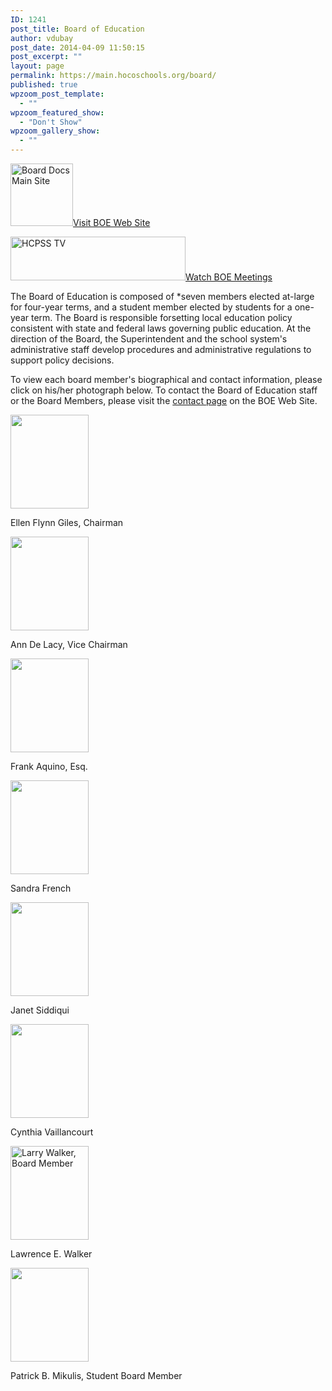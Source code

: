 ```yaml
---
ID: 1241
post_title: Board of Education
author: vdubay
post_date: 2014-04-09 11:50:15
post_excerpt: ""
layout: page
permalink: https://main.hocoschools.org/board/
published: true
wpzoom_post_template:
  - ""
wpzoom_featured_show:
  - "Don't Show"
wpzoom_gallery_show:
  - ""
---
```

<p><a href="http://www.boarddocs.com/mabe/hcpssmd/Board.nsf/public" target="blank"><img src="/f/images/logo_boe.gif" alt="Board Docs Main Site" width="100" height="100" border="0"></a><a href="http://www.boarddocs.com/mabe/hcpssmd/Board.nsf/public" target="_blank">Visit BOE Web Site</a></p>

<p><a href="http://hcpsstv.granicus.com/ViewPublisher.php?view_id=6" target="_blank"><img src="/f/column_rt/HCPSSTV.png" alt="HCPSS TV" width="280" height="70" border="0"></a><a href="http://hcpsstv.granicus.com/ViewPublisher.php?view_id=6" target="_blank">Watch BOE Meetings</a></p>

<p>The Board of Education is composed of *seven members elected at-large for four-year terms, and a student member elected by students for a one-year term. The Board  is responsible forsetting local education policy consistent with state and federal laws governing public education. At the direction of the Board, the Superintendent and the school system's administrative staff develop procedures and administrative regulations to support policy decisions.</p>

<p>To view each board member's biographical and contact information, please click on his/her photograph below. To contact the Board of Education staff or the  Board Members, please visit the <a href="http://www.boarddocs.com/mabe/hcpssmd/Board.nsf/goto?open&amp;id=84SRSN6F6B99" target="_blank">contact page</a> on the BOE Web Site.</p>

<div class="boe_bios_top">

<div id="Giles">
<a href="http://www.boarddocs.com/mabe/hcpssmd/Board.nsf/goto?open&amp;id=82DUJH7C4A0D"><img src="/f/images/egiles2.png" alt="" border="0" width="125" height="150"></a></div>

<p>Ellen Flynn Giles, Chairman</p>

<div id="Lacy">
<a href="http://www.boarddocs.com/mabe/hcpssmd/Board.nsf/goto?open&amp;id=92259R0F323A"><img src="/f/images/adelacy2.png" alt="" border="0" width="125" height="150"></a></div>

<p>Ann De Lacy, Vice Chairman</p>

<div id="Aquino">
<a href="http://www.boarddocs.com/mabe/hcpssmd/Board.nsf/goto?open&amp;id=82DUGP7C05CE"><img src="/f/images/faquino2.png" alt="" border="0" width="125" height="150"></a></div>

<p>Frank Aquino, Esq.</p>

<div id="French">
<a href="http://www.boarddocs.com/mabe/hcpssmd/Board.nsf/goto?open&amp;id=82DUJA7C425D"><img src="/f/images/sfrench2.png" alt="" border="0" width="125" height="150"></a></div>

<p>Sandra French</p>

</div>

<div class="boe_bios_bottom">

<div id="Siddiqui">
<a href="http://www.boarddocs.com/mabe/hcpssmd/Board.nsf/goto?open&amp;id=82DUK27C5D9F"><img src="/f/images/jsiddiqui2.png" alt="" border="0" width="125" height="150"></a></div>

<p>Janet Siddiqui</p>

<div id="Vaillancourt">         
<a href="http://www.boarddocs.com/mabe/hcpssmd/Board.nsf/goto?open&amp;id=8BNNER5F81EC"><img src="/f/images/cvaillancourt2.png" alt="" border="0" width="125" height="150"></a></div>

<p>Cynthia Vaillancourt</p>

<div id="Walker">
<a href="http://www.boarddocs.com/mabe/hcpssmd/Board.nsf/goto?open&amp;id=9M9T4S670B21"><img src="/f/images/lwalker.jpg" alt="Larry Walker, Board Member" border="0" width="125" height="150"></a></div>	

<p>Lawrence E. Walker</p>

<div id="Mikulis">                   
<a href="http://www.boarddocs.com/mabe/hcpssmd/Board.nsf/goto?open&amp;id=9KLHXD490BA9"><img src="/f/images/patrick-mikulis.jpg" alt="" border="0" width="125" height="150"></a></div>

<p>Patrick B. Mikulis, Student Board Member</p>

</div>